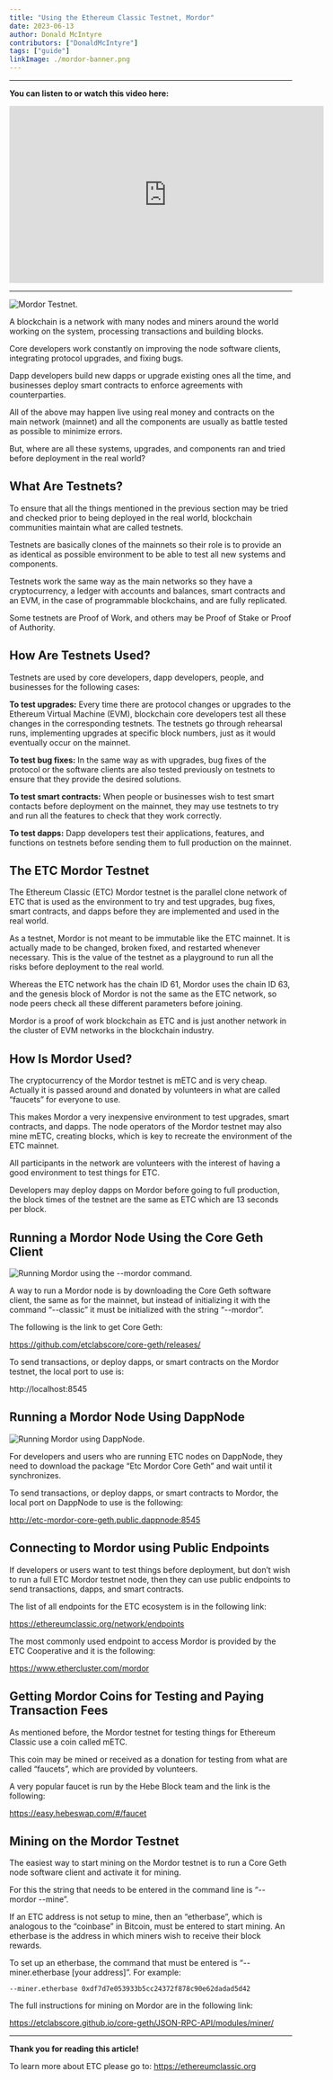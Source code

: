 ```yaml
---
title: "Using the Ethereum Classic Testnet, Mordor"
date: 2023-06-13
author: Donald McIntyre
contributors: ["DonaldMcIntyre"]
tags: ["guide"]
linkImage: ./mordor-banner.png
---
```


---
**You can listen to or watch this video here:**

<iframe width="560" height="315" src="https://www.youtube.com/embed/0hutSdb-dV8" title="YouTube video player" frameborder="0" allow="accelerometer; autoplay; clipboard-write; encrypted-media; gyroscope; picture-in-picture; web-share" allowfullscreen></iframe>

---

![Mordor Testnet.](./mordor-banner.png)

A blockchain is a network with many nodes and miners around the world working on the system, processing transactions and building blocks.

Core developers work constantly on improving the node software clients, integrating protocol upgrades, and fixing bugs.

Dapp developers build new dapps or upgrade existing ones all the time, and businesses deploy smart contracts to enforce agreements with counterparties.

All of the above may happen live using real money and contracts on the main network (mainnet) and all the components are usually as battle tested as possible to minimize errors.

But, where are all these systems, upgrades, and components ran and tried before deployment in the real world?

## What Are Testnets?

To ensure that all the things mentioned in the previous section may be tried and checked prior to being deployed in the real world, blockchain communities maintain what are called testnets.

Testnets are basically clones of the mainnets so their role is to provide an as identical as possible environment to be able to test all new systems and components.

Testnets work the same way as the main networks so they have a cryptocurrency, a ledger with accounts and balances, smart contracts and an EVM, in the case of programmable blockchains, and are fully replicated.

Some testnets are Proof of Work, and others may be Proof of Stake or Proof of Authority. 

## How Are Testnets Used?

Testnets are used by core developers, dapp developers, people, and businesses for the following cases:

**To test upgrades:** Every time there are protocol changes or upgrades to the Ethereum Virtual Machine (EVM), blockchain core developers test all these changes in the corresponding testnets. The testnets go through rehearsal runs, implementing upgrades at specific block numbers, just as it would eventually occur on the mainnet.

**To test bug fixes:** In the same way as with upgrades, bug fixes of the protocol or the software clients are also tested previously on testnets to ensure that they provide the desired solutions.

**To test smart contracts:** When people or businesses wish to test smart contacts before deployment on the mainnet, they may use testnets to try and run all the features to check that they work correctly.

**To test dapps:** Dapp developers test their applications, features, and functions on testnets before sending them to full production on the mainnet.

## The ETC Mordor Testnet

The Ethereum Classic (ETC) Mordor testnet is the parallel clone network of ETC that is used as the environment to try and test upgrades, bug fixes, smart contracts, and dapps before they are implemented and used in the real world.

As a testnet, Mordor is not meant to be immutable like the ETC mainnet. It is actually made to be changed, broken fixed, and restarted whenever necessary. This is the value of the testnet as a playground to run all the risks before deployment to the real world.

Whereas the ETC network has the chain ID 61, Mordor uses the chain ID 63, and the genesis block of Mordor is not the same as the ETC network, so node peers check all these different parameters before joining.

Mordor is a proof of work blockchain as ETC and is just another network in the cluster of EVM networks in the blockchain industry.

## How Is Mordor Used?

The cryptocurrency of the Mordor testnet is mETC and is very cheap. Actually it is passed around and donated by volunteers in what are called “faucets” for everyone to use.

This makes Mordor a very inexpensive environment to test upgrades, smart contracts, and dapps. The node operators of the Mordor testnet may also mine mETC, creating blocks, which is key to recreate the environment of the ETC mainnet.

All participants in the network are volunteers with the interest of having a good environment to test things for ETC.

Developers may deploy dapps on Mordor before going to full production, the block times of the testnet are the same as ETC which are 13 seconds per block.

## Running a Mordor Node Using the Core Geth Client

![Running Mordor using the --mordor command.](./1.png)

A way to run a Mordor node is by downloading the Core Geth software client, the same as for the mainnet, but instead of initializing it with the command “--classic” it must be initialized with the string “--mordor”.

The following is the link to get Core Geth:

https://github.com/etclabscore/core-geth/releases/

To send transactions, or deploy dapps, or smart contracts on the Mordor testnet, the local port to use is:

http://localhost:8545

## Running a Mordor Node Using DappNode

![Running Mordor using DappNode.](./2.png)

For developers and users who are running ETC nodes on DappNode, they need to download the package “Etc Mordor Core Geth” and wait until it synchronizes.

To send transactions, or deploy dapps, or smart contracts to Mordor, the local port on DappNode to use is the following:

http://etc-mordor-core-geth.public.dappnode:8545

## Connecting to Mordor using Public Endpoints

If developers or users want to test things before deployment, but don’t wish to run a full ETC Mordor testnet node, then they can use public endpoints to send transactions, dapps, and smart contracts.

The list of all endpoints for the ETC ecosystem is in the following link:

https://ethereumclassic.org/network/endpoints

The most commonly used endpoint to access Mordor is provided by the ETC Cooperative and it is the following:

https://www.ethercluster.com/mordor

## Getting Mordor Coins for Testing and Paying Transaction Fees

As mentioned before, the Mordor testnet for testing things for Ethereum Classic use a coin called mETC.

This coin may be mined or received as a donation for testing from what are called “faucets”, which are provided by volunteers.

A very popular faucet is run by the Hebe Block team and the link is the following:

https://easy.hebeswap.com/#/faucet

## Mining on the Mordor Testnet

The easiest way to start mining on the Mordor testnet is to run a Core Geth node software client and activate it for mining.

For this the string that needs to be entered in the command line is “--mordor --mine”.

If an ETC address is not setup to mine, then an “etherbase”, which is analogous to the “coinbase” in Bitcoin, must be entered to start mining. An etherbase is the address in which miners wish to receive their block rewards.

To set up an etherbase, the command that must be entered is “--miner.etherbase [your address]”. For example:

```
--miner.etherbase 0xdf7d7e053933b5cc24372f878c90e62dadad5d42
```

The full instructions for mining on Mordor are in the following link:

https://etclabscore.github.io/core-geth/JSON-RPC-API/modules/miner/

---

**Thank you for reading this article!**

To learn more about ETC please go to: https://ethereumclassic.org
